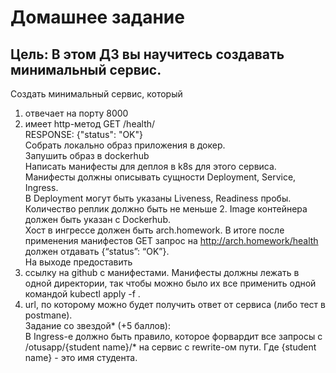 # Домашнее задание
## Цель: В этом ДЗ вы научитесь создавать минимальный сервис.
Создать минимальный сервис, который

1. отвечает на порту 8000
2. имеет http-метод
GET /health/ <br>
RESPONSE: {"status": "OK"} <br>
Cобрать локально образ приложения в докер. <br>
Запушить образ в dockerhub <br>
Написать манифесты для деплоя в k8s для этого сервиса. <br>
Манифесты должны описывать сущности Deployment, Service, Ingress. <br>
В Deployment могут быть указаны Liveness, Readiness пробы. <br>
Количество реплик должно быть не меньше 2. Image контейнера должен быть указан с Dockerhub. <br>
Хост в ингрессе должен быть arch.homework. В итоге после применения манифестов GET запрос на http://arch.homework/health должен отдавать {“status”: “OK”}. <br>
На выходе предоставить <br>
3. ссылку на github c манифестами. Манифесты должны лежать в одной директории, так чтобы можно было их все применить одной командой kubectl apply -f .
4. url, по которому можно будет получить ответ от сервиса (либо тест в postmanе). <br>
Задание со звездой* (+5 баллов): <br>
В Ingress-е должно быть правило, которое форвардит все запросы с /otusapp/{student name}/* на сервис с rewrite-ом пути. Где {student name} - это имя студента.